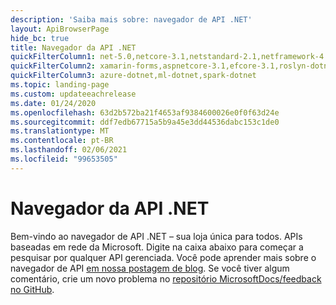 ```yaml
---
description: 'Saiba mais sobre: navegador de API .NET'
layout: ApiBrowserPage
hide_bc: true
title: Navegador da API .NET
quickFilterColumn1: net-5.0,netcore-3.1,netstandard-2.1,netframework-4.8
quickFilterColumn2: xamarin-forms,aspnetcore-3.1,efcore-3.1,roslyn-dotnet
quickFilterColumn3: azure-dotnet,ml-dotnet,spark-dotnet
ms.topic: landing-page
ms.custom: updateeachrelease
ms.date: 01/24/2020
ms.openlocfilehash: 63d2b572ba21f4653af9384600026e0f0f63d24e
ms.sourcegitcommit: ddf7edb67715a5b9a45e3dd44536dabc153c1de0
ms.translationtype: MT
ms.contentlocale: pt-BR
ms.lasthandoff: 02/06/2021
ms.locfileid: "99653505"
---
```

# <a name="net-api-browser"></a>Navegador da API .NET

Bem-vindo ao navegador de API .NET – sua loja única para todos. APIs baseadas em rede da Microsoft. Digite na caixa abaixo para começar a pesquisar por qualquer API gerenciada. Você pode aprender mais sobre o navegador de API [em nossa postagem de blog](/teamblog/announcing-unified-dotnet-experience-on-docs). Se você tiver algum comentário, crie um novo problema no [repositório MicrosoftDocs/feedback no GitHub](https://github.com/MicrosoftDocs/feedback/issues).
